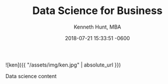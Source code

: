 ﻿---
layout: post
title:  "Data Science for Business"
date:   2018-07-21 15:33:51 -0600
author: "Kenneth Hunt, MBA"
image: me3.jpg
---
![ken]({{ "/assets/img/ken.jpg" | absolute_url }})

Data science content 






